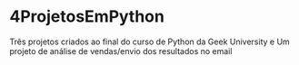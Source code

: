 # 4ProjetosEmPython
Três projetos criados ao final do curso de Python da Geek University e
Um projeto de análise de vendas/envio dos resultados no email 
